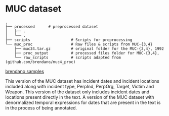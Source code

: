 # MUC dataset

    .
    ├── processed      # preprocessed dataset
    │   ├── .          
    │   └── .           
    ├── scripts                  # Scripts for preprocessing
    └── muc_proc                 # Raw files & scripts from MUC-{3,4}
        ├── muc34.tar.gz		 # original folder for the MUC-{3,4}, 1992
        ├── proc_output			 # processed files folder for MUC-{3,4}, 
        └── raw_scripts			 # scripts adapted from (github.com/brendano/muc4_proc)
        
        
[brendano samples](http://brenocon.com/muc4_proc/samp200.html)

This version of the MUC dataset has incident dates and incident locations included along with incident type, PerpInd, PerpOrg, Target, Victim and Weapon. This version of the dataset only includes incident dates and locations present directly in the text.
A version of the MUC dataset with denormalized temporal expressions for dates that are present in the text is in the process of being annotated.
